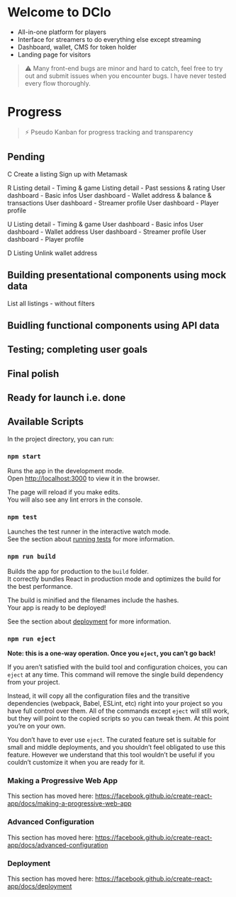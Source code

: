 # Welcome to DClo

- All-in-one platform for players
- Interface for streamers to do everything else except streaming
- Dashboard, wallet, CMS for token holder
- Landing page for visitors

> :warning: Many front-end bugs are minor and hard to catch, feel free to try out and submit issues when you encounter bugs. I have never tested every flow thoroughly.

# Progress

> :zap: Pseudo Kanban for progress tracking and transparency

## Pending

C
Create a listing
Sign up with Metamask

R
Listing detail - Timing & game
Listing detail - Past sessions & rating
User dashboard - Basic infos
User dashboard - Wallet address & balance & transactions
User dashboard - Streamer profile
User dashboard - Player profile

U
Listing detail - Timing & game
User dashboard - Basic infos
User dashboard - Wallet address
User dashboard - Streamer profile
User dashboard - Player profile

D
Listing
Unlink wallet address

## Building presentational components using mock data

List all listings - without filters

## Buidling functional components using API data

## Testing; completing user goals

## Final polish

## Ready for launch i.e. done

## Available Scripts

In the project directory, you can run:

### `npm start`

Runs the app in the development mode.<br />
Open [http://localhost:3000](http://localhost:3000) to view it in the browser.

The page will reload if you make edits.<br />
You will also see any lint errors in the console.

### `npm test`

Launches the test runner in the interactive watch mode.<br />
See the section about [running tests](https://facebook.github.io/create-react-app/docs/running-tests) for more information.

### `npm run build`

Builds the app for production to the `build` folder.<br />
It correctly bundles React in production mode and optimizes the build for the best performance.

The build is minified and the filenames include the hashes.<br />
Your app is ready to be deployed!

See the section about [deployment](https://facebook.github.io/create-react-app/docs/deployment) for more information.

### `npm run eject`

**Note: this is a one-way operation. Once you `eject`, you can’t go back!**

If you aren’t satisfied with the build tool and configuration choices, you can `eject` at any time. This command will remove the single build dependency from your project.

Instead, it will copy all the configuration files and the transitive dependencies (webpack, Babel, ESLint, etc) right into your project so you have full control over them. All of the commands except `eject` will still work, but they will point to the copied scripts so you can tweak them. At this point you’re on your own.

You don’t have to ever use `eject`. The curated feature set is suitable for small and middle deployments, and you shouldn’t feel obligated to use this feature. However we understand that this tool wouldn’t be useful if you couldn’t customize it when you are ready for it.

### Making a Progressive Web App

This section has moved here: https://facebook.github.io/create-react-app/docs/making-a-progressive-web-app

### Advanced Configuration

This section has moved here: https://facebook.github.io/create-react-app/docs/advanced-configuration

### Deployment

This section has moved here: https://facebook.github.io/create-react-app/docs/deployment
